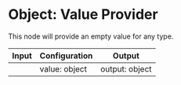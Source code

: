 # Object: Value Provider

This node will provide an empty value for any type.

| Input         | Configuration | Output           |
| ------------- | ------------- | ---------------- |
|               | value: object | output: object   |